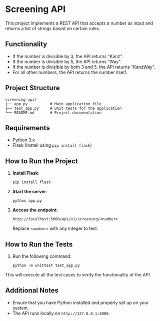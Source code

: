 
# Screening API

This project implements a REST API that accepts a number as input and returns a list of strings based on certain rules.

## Functionality

- If the number is divisible by 3, the API returns "Kanz".
- If the number is divisible by 5, the API returns "Way".
- If the number is divisible by both 3 and 5, the API returns "KanzWay".
- For all other numbers, the API returns the number itself.

## Project Structure
```
screening-api/
├── app.py          # Main application file
├── test_app.py     # Unit tests for the application
└── README.md       # Project documentation
```

## Requirements
- Python 3.x
- Flask (Install using `pip install flask`)

## How to Run the Project

1. **Install Flask**:
   ```
   pip install flask
   ```

2. **Start the server**:
   ```
   python app.py
   ```
   
3. **Access the endpoint**:
   ```
   http://localhost:5000/api/v1/screening/<number>
   ```
   Replace `<number>` with any integer to test.

## How to Run the Tests

1. Run the following command:
   ```
   python -m unittest test_app.py
   ```
This will execute all the test cases to verify the functionality of the API.

## Additional Notes
- Ensure that you have Python installed and properly set up on your system.
- The API runs locally on `http://127.0.0.1:5000`.
